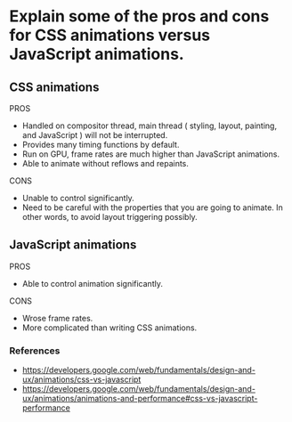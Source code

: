 # Explain some of the pros and cons for CSS animations versus JavaScript animations.

## CSS animations
PROS
 - Handled on compositor thread, main thread ( styling, layout, painting, and JavaScript ) will not be interrupted.
 - Provides many timing functions by default.
 - Run on GPU, frame rates are much higher than JavaScript animations.
 - Able to animate without reflows and repaints.

 CONS
  - Unable to control significantly.
  - Need to be careful with the properties that you are going to animate. In other words, to avoid layout triggering possibly.
  
  ## JavaScript animations
  PROS
   - Able to control animation significantly.
  
  CONS
   - Wrose frame rates.
   - More complicated than writing CSS animations.
   
   ### References
   - https://developers.google.com/web/fundamentals/design-and-ux/animations/css-vs-javascript
   - https://developers.google.com/web/fundamentals/design-and-ux/animations/animations-and-performance#css-vs-javascript-performance
